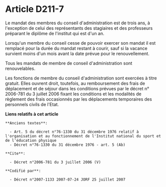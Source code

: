 # Article D211-7

Le mandat des membres du conseil d'administration est de trois ans, à l'exception de celui des représentants des stagiaires
et des professeurs préparant le diplôme de l'institut qui est d'un an. 

Lorsqu'un membre du conseil cesse de pouvoir exercer son mandat il est remplacé pour la durée du mandat restant à courir,
sauf si la vacance survient moins d'un mois avant la date prévue pour le renouvellement. 

Tous les mandats de membre de conseil d'administration sont renouvelables. 

Les fonctions de membre du conseil d'administration sont exercées à titre gratuit. Elles ouvrent droit, toutefois, au
remboursement des frais de déplacement et de séjour dans les conditions prévues par le décret n° 2006-781 du 3 juillet 2006
fixant les conditions et les modalités de règlement des frais occasionnés par les déplacements temporaires des personnels
civils de l'Etat.

**Liens relatifs à cet article**

	**Anciens textes**:

	  - Art. 5 du décret n°76-1330 du 31 décembre 1976 relatif à l'organisation et au fonctionnement de l'Institut national du sport et de l'éducation physique
	  - Décret n°76-1330 du 31 décembre 1976 - art. 5 (Ab)

	**Cite**:

	  - Décret n°2006-781 du 3 juillet 2006 (V)

	**Codifié par**:

	  - Décret n°2007-1133 2007-07-24 JORF 25 juillet 2007
